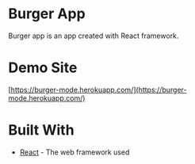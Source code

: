 # Burger App

Burger app is an app created with React framework.

# Demo Site

[https://burger-mode.herokuapp.com/](https://burger-mode.herokuapp.com/)

# Built With

* [React](https://reactjs.org/) - The web framework used
